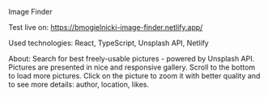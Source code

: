 Image Finder

Test live on: https://bmogielnicki-image-finder.netlify.app/

Used technologies: React, TypeScript, Unsplash API, Netlify

About: Search for best freely-usable pictures - powered by Unsplash API. Pictures are presented in nice and responsive gallery. Scroll to the bottom to load more pictures. Click on the picture to zoom it with better quality and to see more details: author, location, likes.
